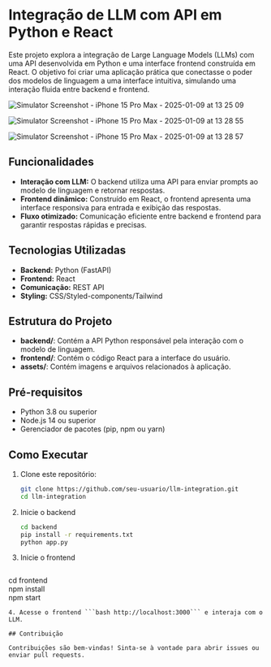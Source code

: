 # Integração de LLM com API em Python e React  

Este projeto explora a integração de Large Language Models (LLMs) com uma API desenvolvida em Python e uma interface frontend construída em React. O objetivo foi criar uma aplicação prática que conectasse o poder dos modelos de linguagem a uma interface intuitiva, simulando uma interação fluida entre backend e frontend.  

![Simulator Screenshot - iPhone 15 Pro Max - 2025-01-09 at 13 25 09](https://github.com/user-attachments/assets/3cc29fc6-87fe-4f32-966a-1373798ddf86)


![Simulator Screenshot - iPhone 15 Pro Max - 2025-01-09 at 13 28 55](https://github.com/user-attachments/assets/919852ca-f11e-47d6-98e0-9b62731e3264)


![Simulator Screenshot - iPhone 15 Pro Max - 2025-01-09 at 13 28 57](https://github.com/user-attachments/assets/c4cef65d-b832-48b5-9222-861a1f873756)


## Funcionalidades  
- **Interação com LLM:** O backend utiliza uma API para enviar prompts ao modelo de linguagem e retornar respostas.  
- **Frontend dinâmico:** Construído em React, o frontend apresenta uma interface responsiva para entrada e exibição das respostas.  
- **Fluxo otimizado:** Comunicação eficiente entre backend e frontend para garantir respostas rápidas e precisas.  

## Tecnologias Utilizadas  
- **Backend:** Python (FastAPI)  
- **Frontend:** React  
- **Comunicação:** REST API  
- **Styling:** CSS/Styled-components/Tailwind 

## Estrutura do Projeto  
- **backend/**: Contém a API Python responsável pela interação com o modelo de linguagem.  
- **frontend/**: Contém o código React para a interface do usuário.  
- **assets/**: Contém imagens e arquivos relacionados à aplicação.  

## Pré-requisitos  
- Python 3.8 ou superior  
- Node.js 14 ou superior  
- Gerenciador de pacotes (pip, npm ou yarn)  

## Como Executar  
1. Clone este repositório:  
   ```bash
   git clone https://github.com/seu-usuario/llm-integration.git  
   cd llm-integration
   ```
2. Inicie o backend
   ```bash
   cd backend
   pip install -r requirements.txt
   python app.py  
   ```
3. Inicie o frontend
   ```bash
  cd frontend  
  npm install  
  npm start  
  ```
4. Acesse o frontend ```bash http://localhost:3000``` e interaja com o LLM.

## Contribuição

Contribuições são bem-vindas! Sinta-se à vontade para abrir issues ou enviar pull requests.


